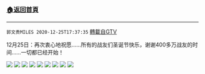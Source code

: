 ﻿###  [:house:返回首頁](https://github.com/ourhimalayas/txt)
---

`郭文贵MILES 2020-12-25T17:37:35` [轉載自GTV](https://gtv.org/web/#/UserInfo/5e596957357cc612d35a8044)

 12月25日：再次衷心地祝愿……所有的战友们圣诞节快乐，谢谢400多万战友的时间……一切都已经开始！

![](https://filegroup.gtv.org/cdn-cgi/image/width=600/https://filegroup.gtv.org/group5/web/20201225/17/37/0/6a6f9802c932da3d7d74d50b05599105.jpg)
![](https://filegroup.gtv.org/cdn-cgi/image/width=600/https://filegroup.gtv.org/group5/web/20201225/17/37/0/921bba949b75d299fcda4a2ea8645e6d.jpg)
![](https://filegroup.gtv.org/cdn-cgi/image/width=600/https://filegroup.gtv.org/group5/web/20201225/17/37/0/1f3ccb507f45abd8250084a0522d8f41.jpg)
![](https://filegroup.gtv.org/cdn-cgi/image/width=600/https://filegroup.gtv.org/group5/web/20201225/17/37/0/d09e2ae110b77832774f087f9f7d72cc.jpg)
![](https://filegroup.gtv.org/cdn-cgi/image/width=600/https://filegroup.gtv.org/group5/web/20201225/17/37/0/b450da08cac636e04cfc5f85447a8136.jpg)
![](https://filegroup.gtv.org/cdn-cgi/image/width=600/https://filegroup.gtv.org/group5/web/20201225/17/37/0/a5cbd6075e8cda2c3bb9cc45a179065e.jpg)
![](https://filegroup.gtv.org/cdn-cgi/image/width=600/https://filegroup.gtv.org/group5/web/20201225/17/37/0/28be6ff994626ebab9e2d817b9548654.jpg)
![](https://filegroup.gtv.org/cdn-cgi/image/width=600/https://filegroup.gtv.org/group5/web/20201225/17/37/0/577159948c9e9c9f2d1bfbadaf791b34.jpg)
![](https://filegroup.gtv.org/cdn-cgi/image/width=600/https://filegroup.gtv.org/group5/web/20201225/17/37/0/dd8d337ab97802ddeb64ff8e6c69c348.jpg)
